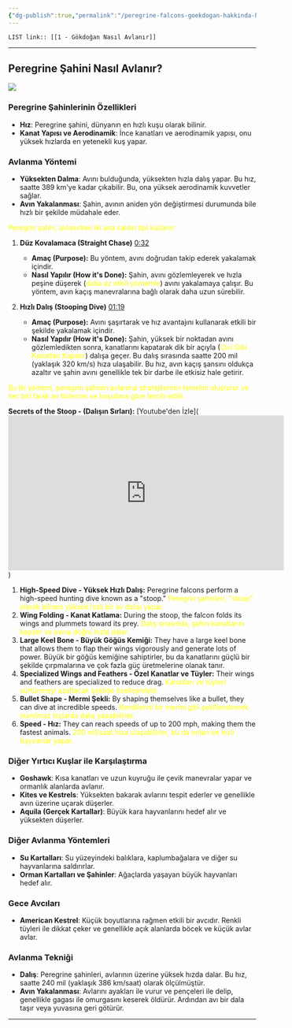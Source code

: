 ```yaml
---
{"dg-publish":true,"permalink":"/peregrine-falcons-goekdogan-hakkinda-hersey/genel-sahin-konulari/1-goekdogan-nasil-avlanir-iki-ana-saldiri-teknigi/"}
---
```



`LIST link:: [[1 - Gökdoğan Nasıl Avlanır]] `

---
## Peregrine Şahini Nasıl Avlanır?

![](https://qph.cf2.quoracdn.net/main-qimg-e75524ed7dde9d338a0d82b66bcc6f8b-lq)

### **Peregrine Şahinlerinin Özellikleri**

- **Hız**: Peregrine şahini, dünyanın en hızlı kuşu olarak bilinir. 
- **Kanat Yapısı ve Aerodinamik**: İnce kanatları ve aerodinamik yapısı, onu yüksek hızlarda en yetenekli kuş yapar.

### **Avlanma Yöntemi**

- **Yüksekten Dalma**: Avını bulduğunda, yüksekten hızla dalış yapar. Bu hız, saatte 389 km'ye kadar çıkabilir. Bu, ona yüksek aerodinamik kuvvetler sağlar.
- **Avın Yakalanması**: Şahin, avının aniden yön değiştirmesi durumunda bile hızlı bir şekilde müdahale eder. 

<font color="#ffff00">Peregrin şahin, avlanırken iki ana saldırı tipi kullanır:</font>

1. **Düz Kovalamaca (Straight Chase)** [0:32 ](https://youtu.be/r7lglchYNew?si=KhvXUBEgoHaBjGQF&t=32)
   - **Amaç (Purpose):** Bu yöntem, avını doğrudan takip ederek yakalamak içindir.
   - **Nasıl Yapılır (How it's Done):** Şahin, avını gözlemleyerek ve hızla peşine düşerek (<font color="#ffff00">daha az etkili yöntemle</font>) avını yakalamaya çalışır. Bu yöntem, avın kaçış manevralarına bağlı olarak daha uzun sürebilir.

2. **Hızlı Dalış (Stooping Dive)** [01:19 ](https://youtu.be/r7lglchYNew?si=KhvXUBEgoHaBjGQF&t=32)
   - **Amaç (Purpose):** Avını şaşırtarak ve hız avantajını kullanarak etkili bir şekilde yakalamak içindir.
   - **Nasıl Yapılır (How it's Done):** Şahin, yüksek bir noktadan avını gözlemledikten sonra, kanatlarını kapatarak dik bir açıyla (<font color="#ffff00">Çivi Gibi Kanatları Kapatır</font>) dalışa geçer. Bu dalış sırasında saatte 200 mil (yaklaşık 320 km/s) hıza ulaşabilir. Bu hız, avın kaçış şansını oldukça azaltır ve şahin avını genellikle tek bir darbe ile etkisiz hale getirir.

<font color="#ffff00">Bu iki yöntem, peregrin şahinin avlanma stratejilerinin temelini oluşturur ve her biri farklı av türlerine ve koşullara göre tercih edilir.</font>

**Secrets of the Stoop - (Dalışın Sırları):** [Youtube'den İzle](<iframe width="560" height="315" src="https://www.youtube.com/embed/RSdm_j5D7tw?si=NYIWRbRSu1stLqPm" title="YouTube video player" frameborder="0" allow="accelerometer; autoplay; clipboard-write; encrypted-media; gyroscope; picture-in-picture; web-share" referrerpolicy="strict-origin-when-cross-origin" allowfullscreen></iframe>)

1. **High-Speed Dive - Yüksek Hızlı Dalış:** Peregrine falcons perform a high-speed hunting dive known as a "stoop." <font color="#ffff00">Peregrin şahinleri, "stoop" olarak bilinen yüksek hızlı bir av dalışı yapar.</font>
3. **Wing Folding - Kanat Katlama:** During the stoop, the falcon folds its wings and plummets toward its prey. <font color="#ffff00">Dalış sırasında, şahin kanatlarını kapatır ve avına doğru hızla dalar.</font>
4. **Large Keel Bone - Büyük Göğüs Kemiği:** They have a large keel bone that allows them to flap their wings vigorously and generate lots of power. Büyük bir göğüs kemiğine sahiptirler, bu da kanatlarını güçlü bir şekilde çırpmalarına ve çok fazla güç üretmelerine olanak tanır.
5. **Specialized Wings and Feathers - Özel Kanatlar ve Tüyler:** Their wings and feathers are specialized to reduce drag. <font color="#ffff00">Kanatları ve tüyleri sürtünmeyi azaltacak şekilde özelleşmiştir.</font>
6. **Bullet Shape - Mermi Şekli:** By shaping themselves like a bullet, they can dive at incredible speeds. <font color="#ffff00">Kendilerini bir mermi gibi şekillendirerek inanılmaz hızlarda dalış yapabilirler.</font>
7. **Speed - Hız:** They can reach speeds of up to 200 mph, making them the fastest animals. <font color="#ffff00">200 mil/saat hıza ulaşabilirler, bu da onları en hızlı hayvanlar yapar.</font>

### **Diğer Yırtıcı Kuşlar ile Karşılaştırma**

- **Goshawk**: Kısa kanatları ve uzun kuyruğu ile çevik manevralar yapar ve ormanlık alanlarda avlanır.
- **Kites ve Kestrels**: Yüksekten bakarak avlarını tespit ederler ve genellikle avın üzerine uçarak düşerler.
- **Aquila (Gerçek Kartallar)**: Büyük kara hayvanlarını hedef alır ve yüksekten düşerler.

### **Diğer Avlanma Yöntemleri**

- **Su Kartalları**: Su yüzeyindeki balıklara, kaplumbağalara ve diğer su hayvanlarına saldırırlar.
- **Orman Kartalları ve Şahinler**: Ağaçlarda yaşayan büyük hayvanları hedef alır.

### **Gece Avcıları**

- **American Kestrel**: Küçük boyutlarına rağmen etkili bir avcıdır. Renkli tüyleri ile dikkat çeker ve genellikle açık alanlarda böcek ve küçük avlar avlar.

### **Avlanma Tekniği**

- **Dalış**: Peregrine şahinleri, avlarının üzerine yüksek hızda dalar. Bu hız, saatte 240 mil (yaklaşık 386 km/saat) olarak ölçülmüştür.
- **Avın Yakalanması**: Avlarını ayakları ile vurur ve pençeleri ile delip, genellikle gagası ile omurgasını keserek öldürür. Ardından avı bir dala taşır veya yuvasına geri götürür.

---

